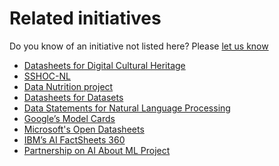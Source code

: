 # Related initiatives
Do you know of an initiative not listed here? Please [let us know](contact.md)

* [Datasheets for Digital Cultural Heritage](https://pro.europeana.eu/project/datasheets-for-digital-cultural-heritage-working-group)
* [SSHOC-NL](https://sshoc.nl)
* [Data Nutrition project](https://datanutrition.org)
* [Datasheets for Datasets](https://arxiv.org/pdf/1803.09010.pdf)
* [Data Statements for Natural Language Processing](https://watermark.silverchair.com/tacl_a_00041.pdf?token=AQECAHi208BE49Ooan9kkhW_Ercy7Dm3ZL_9Cf3qfKAc485ysgAAAygwggMkBgkqhkiG9w0BBwagggMVMIIDEQIBADCCAwoGCSqGSIb3DQEHATAeBglghkgBZQMEAS4wEQQMAfelDL_D6sSxLhMTAgEQgIIC2_Lz3wGyxayGi2KIKiIb4TYKgmBHT8MVu1A7g14Pjwhu7DDIJJtfI34ARRGflbpvUZ8u2NcVJk7iQstBWHePmNN06z3fzX66S0r75HK5ckHsKtsBaHMacexJVQ1hMw1DDKd33WiVYFBRq3XZAb0pVKSSBBprDjVQL80kW4eGUqZDRKYMaaiF60r8OkTp-RqYa3ovDLFbbFuGj-_CcdYoLCNA5NPrQ33jX-AGQKV2dlbopQXmeu1DkRisQD6-lQQSygzVopMFmxqrvEE90InO3nYxtkmgPKnL7RnqsKjA1a5iMDvEsWDWojXOePrWnsA8tRpx010VOXpManJXJsD1TBmKquIpevEX9jtrj8FSItYuIziXUlTa_OldDNdXXUH0iQrLmE13HgA97sN8pgR8q8oopT5Zv9BBhHWZ-adIvPHzUBoBSjZr3jKliRHOEyWqX148g0UIQyrtRPwcu-gz2Od6nasfUUmEa5qTllUR2JpZf7fHh_VubkciOrxCF4Bwk-l5wJ6W0f8NcqWAVO2p7jL4ZrLY4Ghp5Hm9mhh9LqcsHuZeiAlqkcu_JFNsnAXnOx1SLwYSsNRNtApExUaxWZRWL62YItmLLDnZ8OcYVeIXiCPmhYBs8T4U-ZbfV4hrj7sOKRkI5IDyL_Qf4HCpDZ2csW0VA5_thzCDNhOXMjxAeFx5oQXce1_nK6svX2qRZyoNIBTEHpGQ-yhRK1VHaS1s1J7GMWMQbMsZBX2h2IzNxXknAXWORyPbUZHidYqhO5Z48nJiavKNg9L2UIoq9WKrPUWqFsuUm8WxapYNghaYgGqGMnj-ke59U6dy-9Cr4CHRLDE_UwT3Wnsw9CTxeqCW8l-s2LpVmzuSyIvU4VNGEgJuvY_D1rPN8uXhfaI23dMS6ubG1ZBI6WaooVFQ_LVutXzdJ0RQkWYFqd__FdpAnVCiwL66pSE68FvimkDtWrWWaTvx6R6RBXIT) 
* [Google’s Model Cards](https://modelcards.withgoogle.com/about)
* [Microsoft's Open Datasheets](https://github.com/microsoft/opendatasheets-framework)
* [IBM’s AI FactSheets 360](https://rai-toolkit.github.io/technology/technical%20tool/IBM-AI-AI-FactSheets-360/)
* [Partnership on AI About ML Project](https://partnershiponai.org/workstream/about-ml/)
